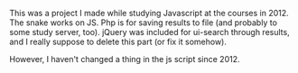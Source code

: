 This was a project I made while studying Javascript at the courses in 2012.
The snake works on JS. Php is for saving results to file (and probably to some study server, too).
jQuery was included for ui-search through results, and I really suppose to delete this part (or fix it somehow).

However, I haven't changed a thing in the js script since 2012.
